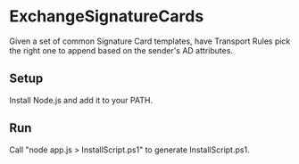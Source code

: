 # ExchangeSignatureCards
Given a set of common Signature Card templates, have Transport Rules pick the right one to append based on the sender's AD attributes.

## Setup
Install Node.js and add it to your PATH.

## Run
Call "node app.js > InstallScript.ps1" to generate InstallScript.ps1.
